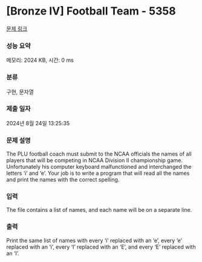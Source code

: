 # [Bronze IV] Football Team - 5358 

[문제 링크](https://www.acmicpc.net/problem/5358) 

### 성능 요약

메모리: 2024 KB, 시간: 0 ms

### 분류

구현, 문자열

### 제출 일자

2024년 8월 24일 13:25:35

### 문제 설명

<p>The PLU football coach must submit to the NCAA officials the names of all players that will be competing in NCAA Division II championship game. Unfortunately his computer keyboard malfunctioned and interchanged the letters ‘i’ and ‘e’. Your job is to write a program that will read all the names and print the names with the correct spelling.</p>

### 입력 

 <p>The file contains a list of names, and each name will be on a separate line.</p>

### 출력 

 <p>Print the same list of names with every ‘i’ replaced with an ‘e’, every ‘e’ replaced with an ‘i’, every ‘I’ replaced with an ‘E’, and every ‘E’ replaced with an ‘I’.</p>


